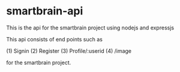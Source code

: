 # smartbrain-api
This is the api for the smartbrain project using nodejs and  expressjs

This api consists of end points such as 

(1) Signin
(2) Register
(3) Profile/:userid
(4) /image

for the smartbrain project.
